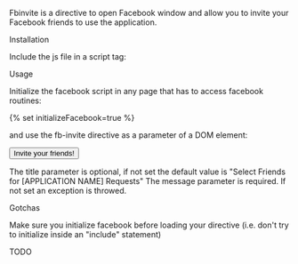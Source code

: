 Fbinvite is a directive to open Facebook window and allow you to invite your Facebook friends to use the application.


Installation

Include the js file in a script tag:

<script src="fbinvite.js"></script>


Usage

Initialize the facebook script in any page that has to access facebook routines:

{% set initializeFacebook=true %}

and use the fb-invite directive as a parameter of a DOM element:

<button data-fbinvite
        data-fbinvite-title="My title!"
        data-fbinvite-message="My message!">Invite your friends!</button>


The title parameter is optional, if not set the default value is "Select Friends for [APPLICATION NAME] Requests"
The message parameter is required. If not set an exception is throwed.

Gotchas

Make sure you initialize facebook before loading your directive (i.e. don't try to initialize inside an "include" statement)

TODO
